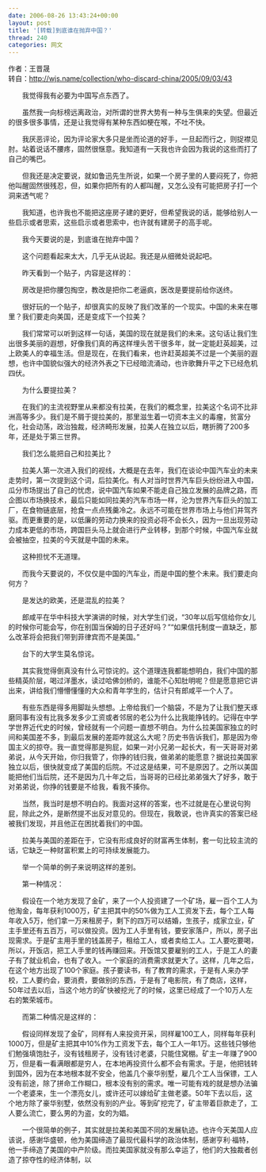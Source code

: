 ```yaml
---
date: 2006-08-26 13:43:24+00:00
layout: post
title: '[转载]到底谁在抛弃中国？'
thread: 240
categories: 网文
---
```


作者：王晋晟   
转自：http://wjs.name/collection/who-discard-china/2005/09/03/43  
  
　　我觉得我有必要为中国写点东西了。  
  
　　虽然我一向标榜远离政治，对所谓的世界大势有一种与生俱来的失望。但最近的很多很多事情，还是让我觉得有某种东西如梗在喉，不吐不快。  
  
　　我厌恶评论，因为评论家大多只是坐而论道的好手，一旦起而行之，则捉襟见肘。站着说话不腰疼，固然很惬意。我知道有一天我也许会因为我说的这些而打了自己的嘴巴。  
  
　　但我还是决定要说，就如鲁迅先生所说，如果一个房子里的人要闷死了，你把他叫醒固然很残忍，但，如果你把所有的人都叫醒，又怎么没有可能把房子打一个洞来透气呢？  
  
　　我知道，也许我也不能把这座房子建的更好，但希望我说的话，能够给别人一些启示或者思索，这些启示或者思索中，也许就有建房子的高手呢。  
  
　　我今天要说的是，到底谁在抛弃中国？  
  
  
　　这个问题看起来太大，几乎无从说起。我还是从细微处说起吧。  
  
　　昨天看到一个贴子，内容是这样的：  
  
　　房改是把你腰包掏空，教改是把你二老逼疯，医改是要提前给你送终。<!-- more -->  
  
　　很好玩的一个贴子，却很真实的反映了我们改革的一个现实。中国的未来在哪里？我们要走向美国，还是变成下一个拉美？  
  
　　我们常常可以听到这样一句话，美国的现在就是我们的未来。这句话让我们生出很多美丽的遐想，好像我们真的再这样埋头苦干很多年，就一定能赶英超美，过上欧美人的幸福生活。但是现在，在我们看来，也许赶英超美不过是一个美丽的遐想，也许中国貌似强大的经济外表之下已经暗流涌动，也许歌舞升平之下已经危机四伏。  
  
　　为什么要提拉美？  
  
　　在我们的主流视野里从来都没有拉美，在我们的概念里，拉美这个名词不比非洲高等多少。我们是不屑于提拉美的，那里滋生着一切资本主义的毒瘤，贫富分化，社会动荡，政治独裁，经济畸形发展，拉美人在独立以后，瞎折腾了200多年，还是处于第三世界。  
  
　　我们怎么能把自己和拉美比？  
  
　　拉美人第一次进入我们的视线，大概是在去年，我们在谈论中国汽车业的未来走势时，第一次提到这个词，后拉美化。有人对当时世界汽车巨头纷纷进入中国，瓜分市场提出了自己的忧虑，说中国汽车如果不能走自己独立发展的品牌之路，而企图以市场换技术，最后只能如同拉美的汽车市场一样，沦为世界汽车巨头的加工厂，在食物链底层，抢食一点点残羹冷之。永远不可能在世界市场上与他们并驾齐驱。而更重要的是，以低廉的劳动力换来的投资必将不会长久，因为一旦出现劳动力成本更低的市场，跨国巨头马上就会进行产业转移，到那个时候，中国汽车业就会被抽空，拉美的今天就是中国的未来。  
  
　　这种担忧不无道理。  
  
　　而我今天要说的，不仅仅是中国的汽车业，而是中国的整个未来。我们要走向何方？  
  
　　是发达的欧美，还是混乱的拉美？  
  
　　郎咸平在华中科技大学演讲的时候，对大学生们说，“30年以后写信给你女儿的时候你可能会写，你在别国当保姆的日子还好吗？”“如果信托制度一直缺乏，那么改革将会把我们带到菲律宾而不是美国。”  
  
　　台下的大学生莫名惊诧。  
  
　　其实我觉得倒真没有什么可惊诧的。这个道理连我都能想明白，我们中国的那些精英阶层，喝过洋墨水，读过哈佛剑桥的，谁能不心知肚明呢？但是愿意把它讲出来，讲给我们懵懵懂懂的大众和青年学生的，估计只有郎咸平一个人了。  
  
　　有些东西是得多用脚趾头想想。上帝给我们一个脑袋，不是为了让我们整天琢磨同事有没有比我多发多少工资或者邻居的老公为什么比我能挣钱的。记得在中学学世界近代史的时候，曾经就有一个问题一直想不明白。为什么拉美国家独立的时间和美国差不多，到最后发展的差距咋就这么大呢？历史书告诉我们，那是因为帝国主义的掠夺。我一直觉得那是狗屁，如果一对小兄弟一起长大，有一天哥哥对弟弟说，从今天开始，你归我管了，你挣的钱归我，做弟弟的能愿意？据说拉美国家独立以后，很快就变成了美国的后院。不过这是结果，可不是原因了。之所以美国能把他们当后院，还不是因为几十年之后，当哥哥的已经比弟弟强大了好多，敢于对弟弟说，你挣的钱要是不给我，看我不揍你。  
  
　　当然，我当时是想不明白的。我面对这样的答案，也不过就是在心里说句狗屁，除此之外，是断然提不出反对意见的。但现在，我敢说，也许真实的答案已经被我们发现，并且他正在困扰着我们的中国。  
  
　　拉美与美国的差距在于，它没有形成良好的财富再生体制，套一句比较主流的话，它缺乏一种财富积累上的可持续发展能力。  
  
　　举一个简单的例子来说明这样的差别。  
  
　　第一种情况：  
  
　　假设在一个地方发现了金矿，来了一个人投资建了一个矿场，雇一百个工人为他淘金，每年获利1000万，矿主把其中的50%做为工人工资发下去，每个工人每年收入5万，他们拿一万来租房子，剩下的四万可以结婚，生孩子，成家立业，矿主手里还有五百万，可以做投资。因为工人手里有钱，要安家落户，所以，房子出现需求。于是矿主用手里的钱盖房子，租给工人，或者卖给工人。工人要吃要喝，所以，开饭店，把工人手里的钱再赚回来。开饭馆又要雇别的工人，于是工人的妻子有了就业机会，也有了收入。一个家庭的消费需求就更大了。这样，几年之后，在这个地方出现了100个家庭。孩子要读书，有了教育的需求，于是有人来办学校，工人要约会，要消费，要做别的东西，于是有了电影院，有了商店，这样，50年过去以后，当这个地方的矿快被挖光了的时候，这里已经成了一个10万人左右的繁荣城市。  
  
　　而第二种情况是这样的：  
  
　　假设同样发现了金矿，同样有人来投资开采，同样雇100工人，同样每年获利1000万，但是矿主把其中10%作为工资发下去，每个工人一年1万。这些钱只够他们勉强填饱肚子，没有钱租房子，没有钱讨老婆，只能住窝棚。矿主一年赚了900万，但是看一看满眼都是穷人，在本地再投资什么都不会有需求。于是，他把钱转到国外，因为在本地根本就不安全，他盖几个豪华别墅，雇几个工人当保镖，工人没有前途，除了拼命工作糊口，根本没有别的需求。唯一可能有戏的就是想办法骗一个老婆来，生一个漂亮女儿，或许还可以嫁给矿主做老婆。50年下去以后，这个地方除了豪华别墅，依然没有别的产业。等到矿挖完了，矿主带着巨款走了，工人要么流亡，要么男的为盗，女的为娼。  
  
　　一个很简单的例子，其实就是拉美和美国不同的发展轨迹。也许今天美国人应该说，感谢华盛顿，他为美国缔造了最现代最科学的政治体制，感谢亨利·福特，他一手缔造了美国的中产阶级。而拉美国家就没有那么幸运了，他们的大独裁者创造了掠夺性的经济体制，以
